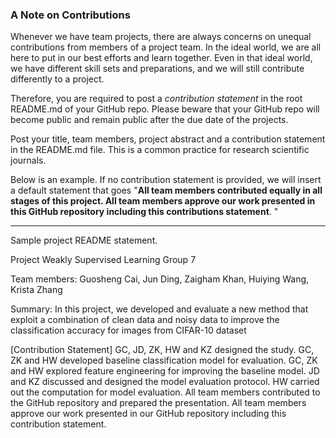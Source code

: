 ### A Note on Contributions

Whenever we have team projects, there are always concerns on unequal contributions from members of a project team. In the ideal world, we are all here to put in our best efforts and learn together. Even in that ideal world, we have different skill sets and preparations, and we will still contribute differently to a project. 

Therefore, you are required to post a *contribution statement* in the root README.md of your GitHub repo. Please beware that your GitHub repo will become public and remain public after the due date of the projects. 

Post your title, team members, project abstract and a contribution statement in the README.md file.  This is a common practice for research scientific journals. 

Below is an example. If no contribution statement is provided, we will insert a default statement that goes "**All team members contributed equally in all stages of this project. All team members approve our work presented in this GitHub repository including this contributions statement**. "

---
Sample project README statement.

Project Weakly Supervised Learning Group 7

Team members: Guosheng Cai, Jun Ding, Zaigham Khan, Huiying Wang, Krista Zhang

Summary: In this project, we developed and evaluate a new method that exploit a combination of clean data and noisy data to improve the classification accuracy for images from CIFAR-10 dataset

[Contribution Statement] GC, JD, ZK, HW and KZ designed the study. GC, ZK and HW developed baseline classification model for evaluation. GC, ZK and HW explored feature engineering for improving the baseline model. JD and KZ discussed and designed the model evaluation protocol. HW carried out the computation for model evaluation. All team members contributed to the GitHub repository and prepared the presentation. All team members approve our work presented in our GitHub repository including this contribution statement.
